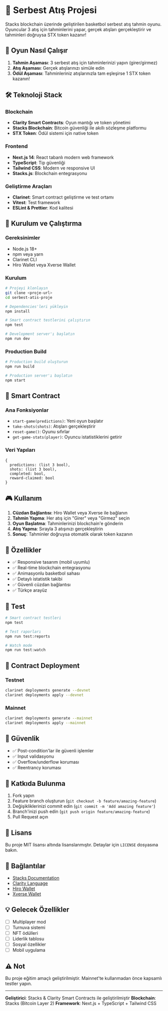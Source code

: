 # 🏀 Serbest Atış Projesi

Stacks blockchain üzerinde geliştirilen basketbol serbest atış tahmin oyunu. Oyuncular 3 atış için tahminlerini yapar, gerçek atışları gerçekleştirir ve tahminleri doğruysa STX token kazanır!

## 🎯 Oyun Nasıl Çalışır

1. **Tahmin Aşaması**: 3 serbest atış için tahminlerinizi yapın (girer/girmez)
2. **Atış Aşaması**: Gerçek atışlarınızı simüle edin
3. **Ödül Aşaması**: Tahminleriniz atışlarınızla tam eşleşirse 1 STX token kazanın!

## 🛠️ Teknoloji Stack

### Blockchain
- **Clarity Smart Contracts**: Oyun mantığı ve token yönetimi
- **Stacks Blockchain**: Bitcoin güvenliği ile akıllı sözleşme platformu
- **STX Token**: Ödül sistemi için native token

### Frontend
- **Next.js 14**: React tabanlı modern web framework
- **TypeScript**: Tip güvenliği
- **Tailwind CSS**: Modern ve responsive UI
- **Stacks.js**: Blockchain entegrasyonu

### Geliştirme Araçları
- **Clarinet**: Smart contract geliştirme ve test ortamı
- **Vitest**: Test framework
- **ESLint & Prettier**: Kod kalitesi

## 🚀 Kurulum ve Çalıştırma

### Gereksinimler
- Node.js 18+
- npm veya yarn
- Clarinet CLI
- Hiro Wallet veya Xverse Wallet

### Kurulum
```bash
# Projeyi klonlayın
git clone <proje-url>
cd serbest-atis-proje

# Dependencies'leri yükleyin
npm install

# Smart contract testlerini çalıştırın
npm test

# Development server'ı başlatın
npm run dev
```

### Production Build
```bash
# Production build oluşturun
npm run build

# Production server'ı başlatın
npm start
```

## 🔧 Smart Contract

### Ana Fonksiyonlar

- `start-game(predictions)`: Yeni oyun başlatır
- `take-shots(shots)`: Atışları gerçekleştirir
- `reset-game()`: Oyunu sıfırlar
- `get-game-stats(player)`: Oyuncu istatistiklerini getirir

### Veri Yapıları

```clarity
{
  predictions: (list 3 bool),
  shots: (list 3 bool),
  completed: bool,
  reward-claimed: bool
}
```

## 🎮 Kullanım

1. **Cüzdan Bağlantısı**: Hiro Wallet veya Xverse ile bağlanın
2. **Tahmin Yapma**: Her atış için "Girer" veya "Girmez" seçin
3. **Oyun Başlatma**: Tahminlerinizi blockchain'e gönderin
4. **Atış Yapma**: Sırayla 3 atışınızı gerçekleştirin
5. **Sonuç**: Tahminler doğruysa otomatik olarak token kazanın

## 📱 Özellikler

- ✅ Responsive tasarım (mobil uyumlu)
- ✅ Real-time blockchain entegrasyonu
- ✅ Animasyonlu basketbol sahası
- ✅ Detaylı istatistik takibi
- ✅ Güvenli cüzdan bağlantısı
- ✅ Türkçe arayüz

## 🧪 Test

```bash
# Smart contract testleri
npm test

# Test raporları
npm run test:reports

# Watch mode
npm run test:watch
```

## 📝 Contract Deployment

### Testnet
```bash
clarinet deployments generate --devnet
clarinet deployments apply --devnet
```

### Mainnet
```bash
clarinet deployments generate --mainnet
clarinet deployments apply --mainnet
```

## 🔐 Güvenlik

- ✅ Post-condition'lar ile güvenli işlemler
- ✅ Input validasyonu
- ✅ Overflow/underflow koruması
- ✅ Reentrancy koruması

## 🤝 Katkıda Bulunma

1. Fork yapın
2. Feature branch oluşturun (`git checkout -b feature/amazing-feature`)
3. Değişikliklerinizi commit edin (`git commit -m 'Add amazing feature'`)
4. Branch'inizi push edin (`git push origin feature/amazing-feature`)
5. Pull Request açın

## 📄 Lisans

Bu proje MIT lisansı altında lisanslanmıştır. Detaylar için `LICENSE` dosyasına bakın.

## 🔗 Bağlantılar

- [Stacks Documentation](https://docs.stacks.co)
- [Clarity Language](https://docs.stacks.co/clarity)
- [Hiro Wallet](https://wallet.hiro.so)
- [Xverse Wallet](https://www.xverse.app)

## 💡 Gelecek Özellikler

- [ ] Multiplayer mod
- [ ] Turnuva sistemi
- [ ] NFT ödülleri
- [ ] Liderlik tablosu
- [ ] Sosyal özellikler
- [ ] Mobil uygulama

## ⚠️ Not

Bu proje eğitim amaçlı geliştirilmiştir. Mainnet'te kullanmadan önce kapsamlı testler yapın.

---

**Geliştirici**: Stacks & Clarity Smart Contracts ile geliştirilmiştir
**Blockchain**: Stacks (Bitcoin Layer 2)
**Framework**: Next.js + TypeScript + Tailwind CSS
